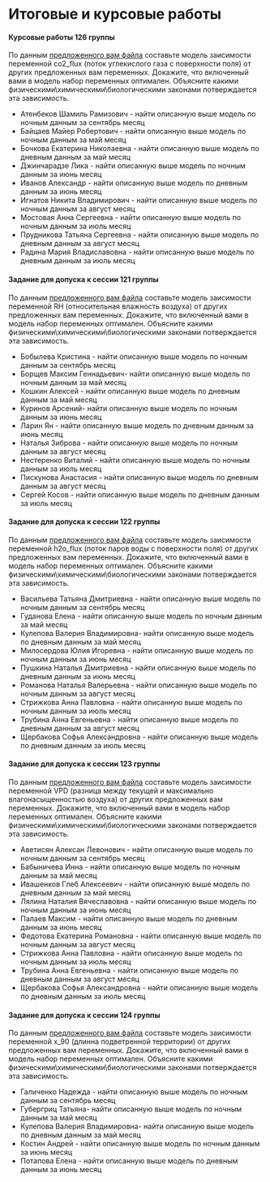 Итоговые и курсовые работы
==============================

#### Курсовые работы 126 группы

По данным [предложенного вам файла](http://ecologymodeling.github.io/eddypro.csv) составьте модель заисимости переменной co2_flux (поток углекислого газа с поверхности поля) от других предложенных вам переменных. Докажите, что включенный вами в модель набор переменных оптимален. Объясните какими физическими\химическими\биологическими законами потверждается эта зависимость.


* Атенбеков Шамиль Рамизович - найти описанную выше модель по ночным данным за сентябрь месяц
* Байцаев Майер Робертович - найти описанную выше модель по ночным данным за май месяц
* Бочкова Екатерина Николаевна - найти описанную выше модель по дневным данным за май месяц
* Джинчарадзе Лика - найти описанную выше модель по ночным данным за июнь месяц
* Иванов Александр - найти описанную выше модель по дневным данным за июнь месяц
* Игнатов Никита Владимирович -  найти описанную выше модель по ночным данным за август месяц
* Мостовая Анна Сергеевна - найти описанную выше модель по ночным данным за июль месяц
* Прудникова Татьяна Сергеевна - найти описанную выше модель по дневным данным за август месяц
* Радина Мария Владиславовна - найти описанную выше модель по дневным данным за июль месяц


#### Задание для допуска к сессии 121 группы

По данным [предложенного вам файла](http://ecologymodeling.github.io/eddypro.csv) составьте модель заисимости переменной RH (относительная влажность воздуха) от других предложенных вам переменных. Докажите, что включенный вами в модель набор переменных оптимален. Объясните какими физическими\химическими\биологическими законами потверждается эта зависимость.

* Бобылева Кристина - найти описанную выше модель по ночным данным за сентябрь месяц
* Борщев Максим Геннадьевич- найти описанную выше модель по ночным данным за май месяц
* Кошкин Алексей - найти описанную выше модель по дневным данным за май месяц
* Куринов Арсений- найти описанную выше модель по ночным данным за июнь месяц
* Ларин Ян - найти описанную выше модель по дневным данным за июнь месяц
* Наталья Зиброва -  найти описанную выше модель по ночным данным за август месяц
* Нестеренко Виталий - найти описанную выше модель по ночным данным за июль месяц
* Пискунова Анастасия - найти описанную выше модель по дневным данным за август месяц
* Сергей Косов - найти описанную выше модель по дневным данным за июль месяц

#### Задание для допуска к сессии 122 группы

По данным [предложенного вам файла](http://ecologymodeling.github.io/eddypro.csv) составьте модель заисимости переменной h2o_flux (поток паров воды с поверхности поля) от других предложенных вам переменных. Докажите, что включенный вами в модель набор переменных оптимален. Объясните какими физическими\химическими\биологическими законами потверждается эта зависимость.

* Васильева Татьяна Дмитриевна - найти описанную выше модель по ночным данным за сентябрь месяц
* Гуданова Елена - найти описанную выше модель по ночным данным за май месяц
* Кулепова Валерия Владимировна- найти описанную выше модель по дневным данным за май месяц
* Милосердова Юлия Игоревна - найти описанную выше модель по ночным данным за июнь месяц
* Пушкина Наталья Дмитриевна - найти описанную выше модель по дневным данным за июнь месяц
* Романова Наталья Валерьевна - найти описанную выше модель по ночным данным за август месяц
* Стрижкова Анна Павловна - найти описанную выше модель по ночным данным за июль месяц
* Трубина Анна Евгеньевна - найти описанную выше модель по дневным данным за август месяц
* Щербакова Софья Александровна - найти описанную выше модель по дневным данным за июль месяц

#### Задание для допуска к сессии 123 группы

По данным [предложенного вам файла](http://ecologymodeling.github.io/eddypro.csv) составьте модель заисимости переменной VPD (разница между текущей и максимально влагонасыщенностью воздуха) от других предложенных вам переменных. Докажите, что включенный вами в модель набор переменных оптимален. Объясните какими физическими\химическими\биологическими законами потверждается эта зависимость.

* Аветисян Алексан Левонович - найти описанную выше модель по ночным данным за сентябрь месяц
* Бабыничева Инна - найти описанную выше модель по ночным данным за май месяц
* Ивашенков Глеб Алексеевич - найти описанную выше модель по дневным данным за май месяц
* Лялина Наталия Вячеславовна - найти описанную выше модель по ночным данным за июнь месяц
* Палаев Максим - найти описанную выше модель по дневным данным за июнь месяц
* Федотова Екатерина Романовна - найти описанную выше модель по ночным данным за август месяц
* Стрижкова Анна Павловна - найти описанную выше модель по ночным данным за июль месяц
* Трубина Анна Евгеньевна - найти описанную выше модель по дневным данным за август месяц
* Щербакова Софья Александровна - найти описанную выше модель по дневным данным за июль месяц

#### Задание для допуска к сессии 124 группы

По данным [предложенного вам файла](http://ecologymodeling.github.io/eddypro.csv) составьте модель заисимости переменной x_90 (длинна подветренной территории) от других предложенных вам переменных. Докажите, что включенный вами в модель набор переменных оптимален. Объясните какими физическими\химическими\биологическими законами потверждается эта зависимость.

* Галиченко Надежда - найти описанную выше модель по ночным данным за сентябрь месяц
* Губергриц Татьяна- найти описанную выше модель по ночным данным за май месяц
* Кулепова Валерия Владимировна- найти описанную выше модель по дневным данным за май месяц
* Костин Андрей - найти описанную выше модель по ночным данным за июнь месяц
* Потапова Елена - найти описанную выше модель по дневным данным за июнь месяц





